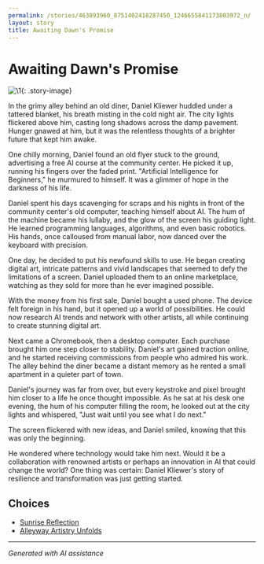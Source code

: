 ```yaml
---
permalink: /stories/463893960_8751402418287450_1246655841173803972_n/
layout: story
title: Awaiting Dawn's Promise
---
```


# Awaiting Dawn's Promise

![\1](/input_images/463893960_8751402418287450_1246655841173803972_n){: .story-image}

In the grimy alley behind an old diner, Daniel Kliewer huddled under a tattered blanket, his breath misting in the cold night air. The city lights flickered above him, casting long shadows across the damp pavement. Hunger gnawed at him, but it was the relentless thoughts of a brighter future that kept him awake.

One chilly morning, Daniel found an old flyer stuck to the ground, advertising a free AI course at the community center. He picked it up, running his fingers over the faded print. "Artificial Intelligence for Beginners," he murmured to himself. It was a glimmer of hope in the darkness of his life.

Daniel spent his days scavenging for scraps and his nights in front of the community center's old computer, teaching himself about AI. The hum of the machine became his lullaby, and the glow of the screen his guiding light. He learned programming languages, algorithms, and even basic robotics. His hands, once calloused from manual labor, now danced over the keyboard with precision.

One day, he decided to put his newfound skills to use. He began creating digital art, intricate patterns and vivid landscapes that seemed to defy the limitations of a screen. Daniel uploaded them to an online marketplace, watching as they sold for more than he ever imagined possible.

With the money from his first sale, Daniel bought a used phone. The device felt foreign in his hand, but it opened up a world of possibilities. He could now research AI trends and network with other artists, all while continuing to create stunning digital art.

Next came a Chromebook, then a desktop computer. Each purchase brought him one step closer to stability. Daniel's art gained traction online, and he started receiving commissions from people who admired his work. The alley behind the diner became a distant memory as he rented a small apartment in a quieter part of town.

Daniel's journey was far from over, but every keystroke and pixel brought him closer to a life he once thought impossible. As he sat at his desk one evening, the hum of his computer filling the room, he looked out at the city lights and whispered, "Just wait until you see what I do next."

The screen flickered with new ideas, and Daniel smiled, knowing that this was only the beginning.

He wondered where technology would take him next. Would it be a collaboration with renowned artists or perhaps an innovation in AI that could change the world? One thing was certain: Daniel Kliewer's story of resilience and transformation was just getting started.


## Choices

* [Sunrise Reflection](/stories/20221013_172115/)
* [Alleyway Artistry Unfolds](/stories/289641143_5461602423934149_1613512193125880228_n/)


---
*Generated with AI assistance*
